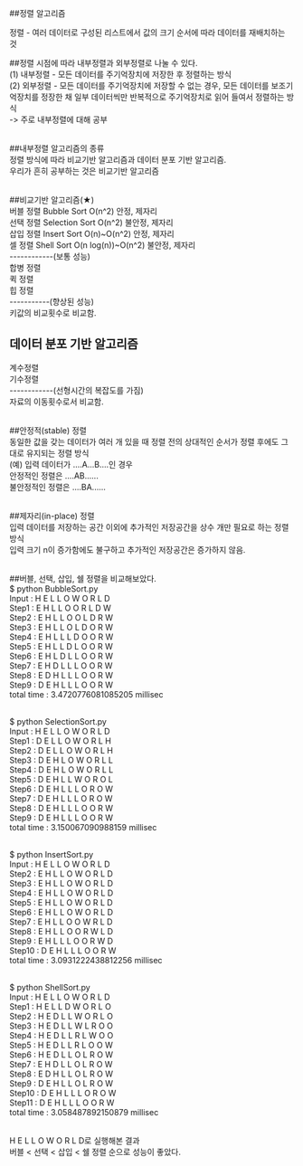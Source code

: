 ##정렬 알고리즘

정렬 - 여러 데이터로 구성된 리스트에서 값의 크기 순서에 따라 데이터를 재배치하는 것
<br />

##정렬 시점에 따라 내부정렬과 외부정렬로 나눌 수 있다.<br />
(1) 내부정렬 - 모든 데이터를 주기억장치에 저장한 후 정렬하는 방식<br />
(2) 외부정렬 - 모든 데이터를 주기억장치에 저장할 수 없는 경우, 모든 데이터를 보조기억장치를 정장한 채 일부 데이터씩만 반복적으로 주기억장치로 읽어 들여서 정렬하는 방식<br />
-> 주로 내부정렬에 대해 공부<br />
<br />

##내부정렬 알고리즘의 종류<br />
정렬 방식에 따라 비교기반 알고리즘과 데이터 분포 기반 알고리즘.<br />
우리가 흔히 공부하는 것은 비교기반 알고리즘<br />
<br />

##비교기반 알고리즘(★)<br />
버블 정렬 Bubble Sort    O(n^2) 안정, 제자리<br />
선택 정렬 Selection Sort O(n^2) 불안정, 제자리<br />
삽입 정렬 Insert Sort    O(n)~O(n^2) 안정, 제자리<br />
셀   정렬 Shell Sort     O(n log(n))~O(n^2) 불안정, 제자리<br />
------------(보통 성능)<br />
합병 정렬<br />
퀵 정렬<br />
힙 정렬<br />
-----------(향상된 성능)<br />
키값의 비교횟수로 비교함.<br />

## 데이터 분포 기반 알고리즘<br />
계수정렬<br />
기수정렬<br />
------------(선형시간의 복잡도를 가짐)<br />
자료의 이동횟수로서 비교함.<br />

<br />
##안정적(stable) 정렬<br />
동일한 값을 갖는 데이터가 여러 개 있을 때 정렬 전의 상대적인 순서가 정렬 후에도 그대로 유지되는 정렬 방식<br />
(예) 입력 데이터가 ....A...B....인 경우<br />
안정적인 정렬은   ....AB......<br />
불안정적인 정렬은 ....BA......<br />
<br />

##제자리(in-place) 정렬<br />
입력 데이터를 저장하는 공간 이외에 추가적인 저장공간을 상수 개만 필요로 하는 정렬 방식<br />
입력 크기 n이 증가함에도 불구하고 추가적인 저장공간은 증가하지 않음.<br />
<br />

##버블, 선택, 삽입, 쉘 정렬을 비교해보았다.<br />
$ python BubbleSort.py<br />
Input : H E L L O W O R L D<br />
Step1 : E H L L O O R L D W<br />
Step2 : E H L L O O L D R W<br />
Step3 : E H L L O L D O R W<br />
Step4 : E H L L L D O O R W<br />
Step5 : E H L L D L O O R W<br />
Step6 : E H L D L L O O R W<br />
Step7 : E H D L L L O O R W<br />
Step8 : E D H L L L O O R W<br />
Step9 : D E H L L L O O R W<br />
total time : 3.4720776081085205 millisec<br />
<br />

$ python SelectionSort.py<br />
Input : H E L L O W O R L D<br />
Step1 : D E L L O W O R L H<br />
Step2 : D E L L O W O R L H<br />
Step3 : D E H L O W O R L L<br />
Step4 : D E H L O W O R L L<br />
Step5 : D E H L L W O R O L<br />
Step6 : D E H L L L O R O W<br />
Step7 : D E H L L L O R O W<br />
Step8 : D E H L L L O O R W<br />
Step9 : D E H L L L O O R W<br />
total time : 3.150067090988159 millisec<br />
<br />

$ python InsertSort.py<br />
Input : H E L L O W O R L D<br />
Step2 : E H L L O W O R L D<br />
Step3 : E H L L O W O R L D<br />
Step4 : E H L L O W O R L D<br />
Step5 : E H L L O W O R L D<br />
Step6 : E H L L O W O R L D<br />
Step7 : E H L L O O W R L D<br />
Step8 : E H L L O O R W L D<br />
Step9 : E H L L L O O R W D<br />
Step10 : D E H L L L O O R W<br />
total time : 3.0931222438812256 millisec<br />
<br />

$ python ShellSort.py<br />
Input : H E L L O W O R L D<br />
Step1 : H E L L D W O R L O<br />
Step2 : H E D L L W O R L O<br />
Step3 : H E D L L W L R O O<br />
Step4 : H E D L L R L W O O<br />
Step5 : H E D L L R L O O W<br />
Step6 : H E D L L O L R O W<br />
Step7 : E H D L L O L R O W<br />
Step8 : E D H L L O L R O W<br />
Step9 : D E H L L O L R O W<br />
Step10 : D E H L L L O R O W<br />
Step11 : D E H L L L O O R W<br />
total time : 3.058487892150879 millisec<br />
<br />

H E L L O W O R L D로 실행해본 결과<br />
버블 < 선택 < 삽입 < 쉘 정렬 순으로 성능이 좋았다.<br />
<br />
